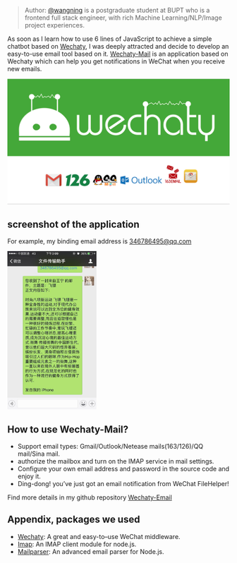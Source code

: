 
> Author: [@wangning](https://github.com/wnbupt/wechaty_email) is a postgraduate student at BUPT who is a frontend full stack engineer, with rich Machine Learning/NLP/Image project experiences.

As soon as I learn how to use 6 lines of JavaScript to achieve a simple chatbot based on [Wechaty](https://github.com/Chatie/wechaty), I was deeply attracted and decide to develop an easy-to-use email tool based on it. [Wechaty-Mail](https://github.com/wnbupt/wechaty_email) is an application based on Wechaty which can help you get notifications in WeChat when you receive new emails.

![wechaty_email](/download/2017/wechaty_email.png)

<!--more-->

## screenshot of the application

For example, my binding email address is 346786495@qq.com

<img src='../download/2017/wechaty_email_demo.jpeg' border=0 width="40%">

## How to use Wechaty-Mail?

* Support email types: Gmail/Outlook/Netease mails(163/126)/QQ mail/Sina mail.
* authorize the mailbox and turn on the IMAP service in mail settings.
* Configure your own email address and password in the source code and enjoy it.
* Ding-dong! you’ve just got an email notification from WeChat FileHelper!

Find more details in my github repository [Wechaty-Email](https://github.com/wnbupt/wechaty_email)

## Appendix, packages we used
* [Wechaty](https://github.com/chatie/wechaty): A great and easy-to–use WeChat middleware.
* [Imap](https://github.com/mscdex/node-imap): An IMAP client module for node.js.
* [Mailparser](https://github.com/nodemailer/mailparser): An advanced email parser for Node.js.



